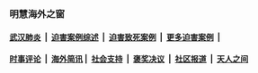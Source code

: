 
### 明慧海外之窗

####  [武汉肺炎](indexes/365.md?t=02262300) &nbsp;|&nbsp;  [迫害案例综述](indexes/328.md?t=02262300) &nbsp;|&nbsp; [迫害致死案例](indexes/277.md?t=02262300)  &nbsp;|&nbsp; [更多迫害案例](indexes/81.md?t=02262300)  &nbsp;|&nbsp; 
####  [时事评论](indexes/19.md?t=02262300) &nbsp;|&nbsp; [海外简讯](indexes/245.md?t=02262300)&nbsp;|&nbsp;  [社会支持](indexes/140.md?t=02262300) &nbsp;|&nbsp; [褒奖决议](indexes/282.md?t=02262300) &nbsp;|&nbsp; [社区报道](indexes/91.md?t=02262300)  &nbsp;|&nbsp; [天人之间](indexes/78.md?t=02262300) 

